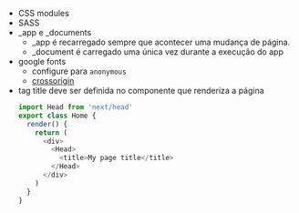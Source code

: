 - CSS modules
- SASS
- _app e _documents
  - _app é recarregado sempre que acontecer uma mudança de página.
  - _document é carregado uma única vez durante a execução do app
- google fonts
  - configure para `anonymous`
  - [crossorigin](https://developer.mozilla.org/en-US/docs/Web/HTML/Attributes/crossorigin)
- tag title deve ser definida no componente que renderiza a página
  ```ts
  import Head from 'next/head'
  export class Home {
    render() {
      return (
        <div>
          <Head>
            <title>My page title</title>
          </Head>
        </div>
      )
    }
  }
  ```